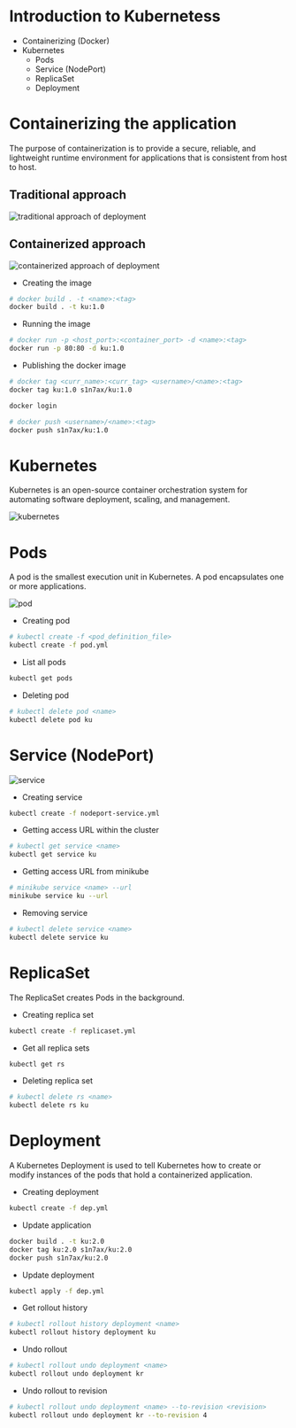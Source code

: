# Introduction to Kubernetess

* Containerizing (Docker)
* Kubernetes
    * Pods
    * Service (NodePort)
    * ReplicaSet
    * Deployment

# Containerizing the application

The purpose of containerization is to provide a secure, reliable, and lightweight runtime environment for applications that is consistent from host to host.

## Traditional approach
![traditional approach of deployment](./images/traditional_approach_of_deployment.svg)

## Containerized approach
![containerized approach of deployment](./images/containerized_approach_of_deployment.svg)

* Creating the image
```bash
# docker build . -t <name>:<tag>
docker build . -t ku:1.0
```

* Running the image
```bash
# docker run -p <host_port>:<container_port> -d <name>:<tag>
docker run -p 80:80 -d ku:1.0
```

* Publishing the docker image
```bash
# docker tag <curr_name>:<curr_tag> <username>/<name>:<tag>
docker tag ku:1.0 s1n7ax/ku:1.0

docker login

# docker push <username>/<name>:<tag>
docker push s1n7ax/ku:1.0
```

# Kubernetes

Kubernetes is an open-source container orchestration system for automating software deployment, scaling, and management.

![kubernetes](./images/kubernetes.svg)

# Pods

A pod is the smallest execution unit in Kubernetes. A pod encapsulates one or more applications.

![pod](./images/pods.svg)

* Creating pod
```bash
# kubectl create -f <pod_definition_file>
kubectl create -f pod.yml
```

* List all pods
```bash
kubectl get pods
```

* Deleting pod
```bash
# kubectl delete pod <name>
kubectl delete pod ku
```

# Service (NodePort)

![service](./images/service.svg)

* Creating service
```bash
kubectl create -f nodeport-service.yml
```

* Getting access URL within the cluster
```bash
# kubectl get service <name>
kubectl get service ku
```

* Getting access URL from minikube
```bash
# minikube service <name> --url
minikube service ku --url
```

* Removing service
```bash
# kubectl delete service <name>
kubectl delete service ku
```

# ReplicaSet

The ReplicaSet creates Pods in the background.

* Creating replica set
```bash
kubectl create -f replicaset.yml
```

* Get all replica sets
```bash
kubectl get rs
```

* Deleting replica set
```bash
# kubectl delete rs <name>
kubectl delete rs ku
```

# Deployment

A Kubernetes Deployment is used to tell Kubernetes how to create or modify instances of the pods that hold a containerized application.

* Creating deployment
```bash
kubectl create -f dep.yml
```

* Update application
```bash
docker build . -t ku:2.0
docker tag ku:2.0 s1n7ax/ku:2.0
docker push s1n7ax/ku:2.0
```

* Update deployment
```bash
kubectl apply -f dep.yml
```

* Get rollout history
```bash
# kubectl rollout history deployment <name>
kubectl rollout history deployment ku
```

* Undo rollout
```bash
# kubectl rollout undo deployment <name>
kubectl rollout undo deployment kr
```

* Undo rollout to revision
```bash
# kubectl rollout undo deployment <name> --to-revision <revision> 
kubectl rollout undo deployment kr --to-revision 4
```
